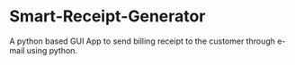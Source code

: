 # Smart-Receipt-Generator
A python based GUI App to send billing receipt to the customer through e-mail using python.


